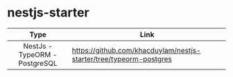 # nestjs-starter

|              Type             | Link                                                               |
|:-----------------------------:|--------------------------------------------------------------------|
| NestJs - TypeORM - PostgreSQL | https://github.com/khacduylam/nestjs-starter/tree/typeorm-postgres |
